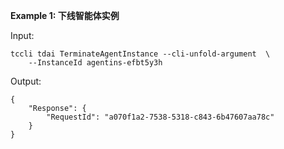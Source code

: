 **Example 1: 下线智能体实例**



Input: 

```
tccli tdai TerminateAgentInstance --cli-unfold-argument  \
    --InstanceId agentins-efbt5y3h
```

Output: 
```
{
    "Response": {
        "RequestId": "a070f1a2-7538-5318-c843-6b47607aa78c"
    }
}
```

